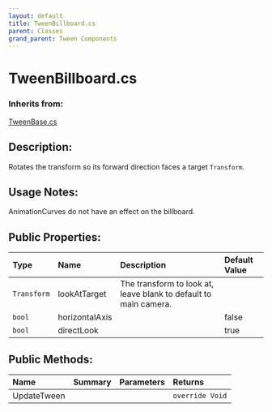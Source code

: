 ```yaml
---
layout: default
title: TweenBillboard.cs
parent: Classes
grand_parent: Tween Components
---
```


# TweenBillboard.cs

### Inherits from:
[TweenBase.cs](https://kitbashery.com/docs/tween-components/tween-base.html)

## Description:
 Rotates the transform so its forward direction faces a target `Transform`.

## Usage Notes:
 
AnimationCurves do not have an effect on the billboard.
 

## Public Properties:

| Type        | Name | Description         | Default Value |
|:-------------|:----|:------------------|:------|
|  `Transform` | lookAtTarget | The transform to look at, leave blank to default to main camera. |  |
|  `bool` | horizontalAxis |  | false |
|  `bool` | directLook |  | true |

## Public Methods:

| Name | Summary      | Parameters | Returns |
|:----|:------------------|:-----------|:--------|
| UpdateTween |  |  | `override Void` |
